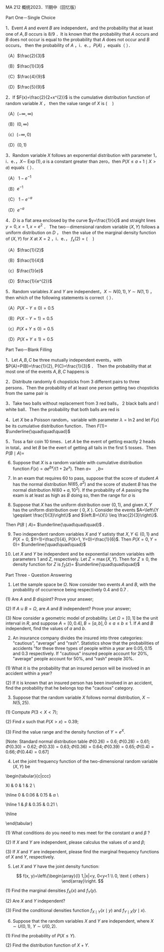 MA 212 概统2023．11期中（回忆版）

Part One－Single Choice

1．Event $A$ and event $B$ are independent，and the probability that at least one of $A, B$ occurs is $8 / 9$ ．It is known that the probability that $A$ occurs and $B$ does not occur is equal to the probability that $A$ does not occur and $B$ occurs， then the probability of $A$ ，i．e．，$P(A)$ ，equals（ ）．

（A）$\frac{2}{3}$

（B）$\frac{1}{3}$

（C）$\frac{4}{9}$

（D）$\frac{5}{9}$

2．If $F(x)=\frac{2}{2+x^{2}}$ is the cumulative distribution function of random variable $X$ ， then the value range of $X$ is $(\quad)$

（A）$(-\infty, \infty)$

（B）$(0, \infty)$

（c）$(-\infty, 0)$

（D）$(0,1)$

3．Random variable $X$ follows an exponential distribution with parameter 1，i．e．，$X \sim$ $\operatorname{Exp}(1), a$ is a constant greater than zero，then $P(X \leqslant a+1 \mid X>a)$ equals（ ）．

（A） $1-e^{-1}$

（B）$e^{-1}$

（C） $1-e^{-a}$

（D）$e^{-a}$

4．$D$ is a flat area enclosed by the curve $y=\frac{1}{x}$ and straight lines $y=0, x=1, x=e^{2}$ ． The two－dimensional random variable $(X, Y)$ follows a uniform distribution on $D$ ， then the value of the marginal density function of $(X, Y)$ for $X$ at $X=2$ ，i．e．， $f_{x}(2)=(\quad)$

（A）$\frac{1}{2}$

（B）$\frac{1}{4}$

（c）$\frac{1}{e}$

（D）$\frac{1}{e^{2}}$

5．Random variables $X$ and $Y$ are independent，$X \sim N(0,1), Y \sim N(1,1)$ ，then which of the following statements is correct（ ）．

（A）$P(X-Y \leqslant 0)=0.5$

（B）$P(X-Y=1)=0.5$

（c）$P(X+Y \leq 0)=0.5$

（D）$P(X+Y \leq 1)=0.5$

Part Two－Blank Filling

1．Let $A, B, C$ be three mutually independent events，with $P(A)=P(B)=\frac{1}{2}, P(C)=\frac{1}{3}$ ． Then the probability that at most one of the events $A, B, C$ happens is

2．Distribute randomly 6 chopsticks from 3 different pairs to three persons．Then the probability of at least one person getting two chopsticks from the same pair is

3．Take two balls without replacement from 3 red balls， 2 black balls and I white ball．Then the probability that both balls are red is

4．Let $X$ be a Poisson random，variable with parameter $\lambda=\ln 2$ and let $F(x)$ be its cumulative distribution function．Then $F(1)=$ $\underline{\quad\quad\quad}$

5．Toss a fair coin 10 times．Let $A$ be the event of getting exactly 2 heads in total，and let $B$ be the evert of getting all tails in the first 5 tosses．Then $P(B \mid A)=$

6. Suppose that $X$ is a random variable with cumulative distribution function $F(x)=a e^{b x} /\left(1+2 e^{x}\right)$. Then $a=\quad, b=$

7. In an exam that requires 60 to pass, suppose that the score of student $A$ has the normal distribution $N\left(65, a^{2}\right)$ and the score of student $B$ has the normal distribution $N\left(60+a, 10^{2}\right)$. If the probability of $A$ passing the exam is at least as high as $B$ doing so, then the range for $a$ is

8. Suppose that $X$ has the uniform distribution over $(0,1)$, and given $X, Y$ has the uniform distribution over ( $0, X$ ). Consider the events $A=\left\{Y \geqslant \frac{1}{3}\right\}$ and $\left.B=\{X\} \leq \frac{2}{3}\right\}$.

Then $P(B \mid A)=$ $\underline{\quad\quad\quad}$ .

9. Two independent random variables $X$ and $Y$ satisty that $X, Y \in\{0,1\}$ and $P(X=0$, $Y=1)=\frac{1}{4}, P(X=1, Y=0)=\frac{1}{6}$. Then $P(X=0, Y=0)=$ $\underline{\quad\quad\quad}$

10. Let $X$ and $Y$ be independent and be exponential random variables with parameters 1 and $Z$, respectively. Let $Z=\max (X, Y)$. Then for $Z \geqslant 0$, the density function for $Z$ is $f_{2}(z)=$ $\underline{\quad\quad\quad}$

Part Three - Question Answering

1. Let the sample space be $\Omega$. Now consider two events $A$ and $B$, with the probability of occurrence being respectively 0.4 and 0.7 .

(1) Are $A$ and $B$ disjoint? Prove your answer;

(2) If $A \cup B=\Omega$, are $A$ and $B$ independent? Prove your answer;

(3) Now consider a geometric model of probability. Let $\Omega=[0,1]$ be the unit interval in $R$, and suppose $A=[0,0.4], B=[a, b], 0 \leq a \leqslant b \leqslant 1$. If $A$ and $B$ independent, find the values of $a$ and $b$.

2. An insurance company divides the insured into three categories: "cautious", "average" and "rash". Statistics show that the probabilities of accidents "for these three types of people within a year are $0.05,0.15$ and 0.3 respectively. If "cautious" insured people account for $20 \%$, "average" people account for $50 \%$, and "rash" people $30 \%$.

(1) What it is the probability that an insured person will be involved in an accident within a year?

(2) If it is known that an insured person has been involved in an accident, find the probability that he belongs top the "cautious" category.

3. Suppose that the random variable $X$ follows normal distribution, $X \sim N(5,25)$.

(1) Compute $P(3<X<7)$;

(2) Find $x$ such that $P(X>x)=0.39$;

(3) Find the value range and the density function of $Y=e^{X}$.

[Note: Standard normal distribution table $\Phi(0.26)=0.6 ; \Phi(0.28)=0.61 ; \Phi(0.30)=0.62$; $\Phi(0.33)=0.63 ; \Phi(0.36)=0.64 ; \Phi(0.39)=0.65 ; \Phi(0.4)=0.66 ; \Phi(0.44)=0.67]$

4. Let the joint frequency function of the two-dimensional random variable $(X, Y)$ be

\begin{tabular}{c|ccc}

XI & 0 & 1 & 2 \\

\hline 0 & 0.06 & 0.15 & $\alpha$ \\

\hline 1 & $\beta$ & 0.35 & 0.21 \\

\hline

\end{tabular}

(1) What conditions do you need to mes meet for the constant $\alpha$ and $\beta$ ?

(2) If $X$ and $Y$ are independent, please calculus the values of $\alpha$ and $\beta$;

(3) If $X$ and $Y$ are independent, please find the marginal frequency functions of $X$ and $Y$, respectively.

5. Let $X$ and $Y$ have the joint density function:

$$
f(x, y)=\left\{\begin{array}{l}
1,|x|<y, 0<y<1 \\
0, \text { others }
\end{array}\right.
$$

(1) Find the marginal densities $f_{X}(x)$ and $f_{Y}(y)$.

(2) Are $X$ and $Y$ independent?

(3) Find the conditional densities function $f_{X \mid Y}(x \mid y)$ and $f_{Y \mid X}(y \mid x)$.

6. Suppose that the random variables $X$ and $Y$ are independent, where $X \sim U(0,1)$, $Y \sim U(0,2)$.

(1) Find the probability of $P(X \leqslant Y)$.

(2) Find the distribution function of $X+Y$.


